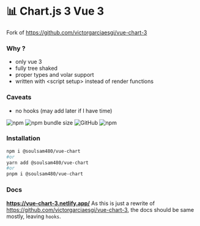 # 📊 Chart.js 3 Vue 3

Fork of https://github.com/victorgarciaesgi/vue-chart-3

### Why ?
- only vue 3
- fully tree shaked
- proper types and volar support
- written with \<script setup\> instead of render functions

### Caveats
- no hooks (may add later if I have time)

![npm](https://img.shields.io/npm/v/@soulsam480/vue-chart) ![npm bundle size](https://img.shields.io/bundlephobia/minzip/@soulsam480/vue-chart) ![GitHub](https://img.shields.io/github/license/soulsam480/vue-chart-3) ![npm](https://img.shields.io/npm/dm/@soulsam480/vue-chart)

### Installation

```bash
npm i @soulsam480/vue-chart
#or
yarn add @soulsam480/vue-chart
#or
pnpm i @soulsam480/vue-chart
```


### Docs
__https://vue-chart-3.netlify.app/__
As this is just a rewrite of https://github.com/victorgarciaesgi/vue-chart-3, the docs should be same mostly, leaving `hooks`.